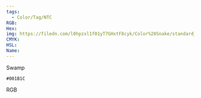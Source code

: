 ```yaml
---
tags:
  - Color/Tag/NTC
RGB:
Hex:
img: https://filedn.com/l0hpzxl1f01yT7GHxtF8cyk/Color%20Snake/standard_csv_to_svg/001B1C.svg
CMYK:
HSL:
Name:
---
```

Swamp
```palette
#001B1C
```
RGB
